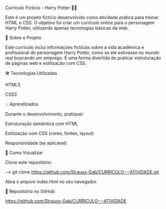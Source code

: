 Currículo Fictício - Harry Potter 🧙‍♂️

Este é um projeto fictício desenvolvido como atividade prática para treinar HTML e CSS. O objetivo foi criar um currículo online para o personagem Harry Potter, utilizando apenas tecnologias básicas da web.

📄 Sobre o Projeto

Este currículo inclui informações fictícias sobre a vida acadêmica e profissional do personagem Harry Potter, como se ele estivesse no mundo real buscando um emprego. É uma forma divertida de praticar estruturação de páginas web e estilização com CSS.

🛠️ Tecnologias Utilizadas

HTML5

CSS3

💡 Aprendizados

Durante o desenvolvimento, pratiquei:

Estruturação semântica com HTML

Estilização com CSS (cores, fontes, layout)

Responsividade (se aplicável)

📂 Como Visualizar

Clone este repositório:

-->	git clone https://github.com/Strauss-Gab/CURRICULO---ATIVIDADE.git

Abra o arquivo index.html no seu navegador.

🔗 Repositório no GitHub

https://github.com/Strauss-Gab/CURRICULO---ATIVIDADE